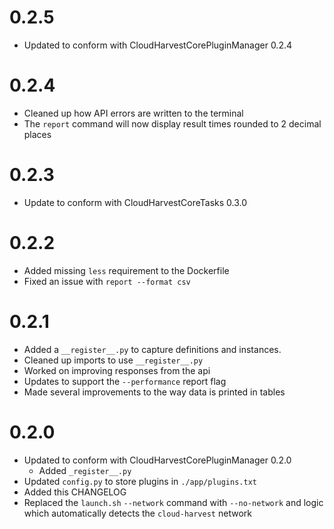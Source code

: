 # 0.2.5
- Updated to conform with CloudHarvestCorePluginManager 0.2.4

# 0.2.4
- Cleaned up how API errors are written to the terminal
- The `report` command will now display result times rounded to 2 decimal places

# 0.2.3
- Update to conform with CloudHarvestCoreTasks 0.3.0

# 0.2.2
- Added missing `less` requirement to the Dockerfile
- Fixed an issue with `report --format csv`

# 0.2.1
- Added a `__register__.py` to capture definitions and instances.
- Cleaned up imports to use `__register__.py`
- Worked on improving responses from the api
- Updates to support the `--performance` report flag
- Made several improvements to the way data is printed in tables

# 0.2.0
- Updated to conform with CloudHarvestCorePluginManager 0.2.0
  - Added `_register__.py`
- Updated `config.py` to store plugins in `./app/plugins.txt`
- Added this CHANGELOG
- Replaced the `launch.sh` `--network` command with `--no-network` and logic which automatically detects the `cloud-harvest` network
